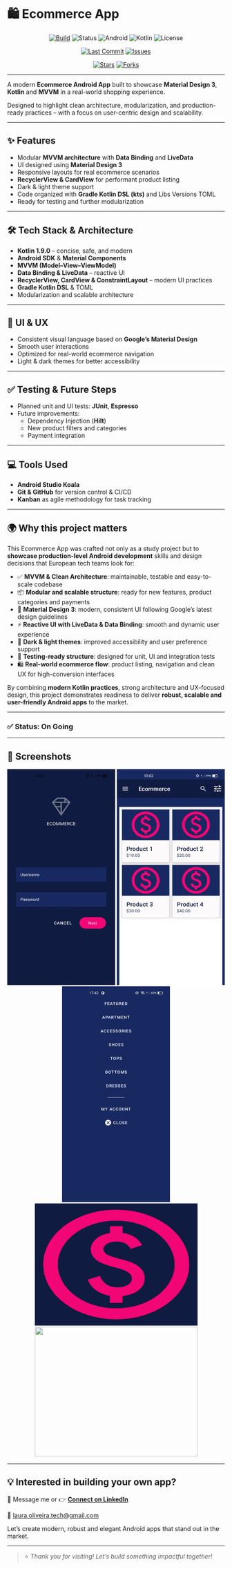 # 🛍️ Ecommerce App  

<div align="center">
  
[![Build](https://img.shields.io/badge/build-passing-brightgreen.svg)](https://github.com/Laura-Oliveira/Ecommerce-App/actions)
![Status](https://img.shields.io/badge/Status-On%20Going-F28B50?style=plastic)
![Android](https://img.shields.io/badge/Android-OS-green?style=plastic&logo=android)
![Kotlin](https://img.shields.io/badge/Kotlin-1.9.0-purple?style=plastic&logo=kotlin)
![License](https://img.shields.io/badge/license-MIT-blue.svg?style=plastic)

</div>

<div align="center">

[![Last Commit](https://img.shields.io/github/last-commit/Laura-Oliveira/Material-Design-Course/main)](https://github.com/Laura-Oliveira/Material-Design-Course/commits/main)
[![Issues](https://img.shields.io/github/issues/Laura-Oliveira/Material-Design-Course)](https://github.com/Laura-Oliveira/Material-Design-Course/issues)

[![Stars](https://img.shields.io/github/stars/Laura-Oliveira/Material-Design-Course?style=social)](https://github.com/Laura-Oliveira/Material-Design-Course/stargazers)
[![Forks](https://img.shields.io/github/forks/Laura-Oliveira/Material-Design-Course?style=social)](https://github.com/Laura-Oliveira/Material-Design-Course/fork)

</div>

---

A modern **Ecommerce Android App** built to showcase **Material Design 3**, **Kotlin** and **MVVM** in a real-world shopping experience.  

Designed to highlight clean architecture, modularization, and production-ready practices – with a focus on user-centric design and scalability.

---

## ✨ **Features**
- Modular **MVVM architecture** with **Data Binding** and **LiveData**
- UI designed using **Material Design 3**
- Responsive layouts for real ecommerce scenarios
- **RecyclerView & CardView** for performant product listing
- Dark & light theme support
- Code organized with **Gradle Kotlin DSL (kts)** and Libs Versions TOML
- Ready for testing and further modularization

---

## 🛠 **Tech Stack & Architecture**
- **Kotlin 1.9.0** – concise, safe, and modern
- **Android SDK** & **Material Components**
- **MVVM (Model–View–ViewModel)**
- **Data Binding & LiveData** – reactive UI
- **RecyclerView, CardView & ConstraintLayout** – modern UI practices
- **Gradle Kotlin DSL** & TOML
- Modularization and scalable architecture

---

## 🎨 **UI & UX**
- Consistent visual language based on **Google’s Material Design**
- Smooth user interactions
- Optimized for real-world ecommerce navigation
- Light & dark themes for better accessibility

---

## ✅ **Testing & Future Steps**
- Planned unit and UI tests: **JUnit**, **Espresso**
- Future improvements:
  - Dependency Injection (**Hilt**)
  - New product filters and categories
  - Payment integration

---

## 💻 **Tools Used**
- **Android Studio Koala**
- **Git & GitHub** for version control & CI/CD
- **Kanban** as agile methodology for task tracking

---

## 🌍 **Why this project matters**

This Ecommerce App was crafted not only as a study project but to **showcase production-level Android development** skills and design decisions that European tech teams look for:

- ✅ **MVVM & Clean Architecture**: maintainable, testable and easy-to-scale codebase  
- 📦 **Modular and scalable structure**: ready for new features, product categories and payments  
- 🎨 **Material Design 3**: modern, consistent UI following Google’s latest design guidelines  
- ⚡ **Reactive UI with LiveData & Data Binding**: smooth and dynamic user experience  
- 🌙 **Dark & light themes**: improved accessibility and user preference support  
- 🧪 **Testing-ready structure**: designed for unit, UI and integration tests  
- 🛍️ **Real-world ecommerce flow**: product listing, navigation and clean UX for high-conversion interfaces  

By combining **modern Kotlin practices**, strong architecture and UX-focused design, this project demonstrates readiness to deliver **robust, scalable and user-friendly Android apps** to the market.

---

### ✅ Status: On Going

---

## 📱 **Screenshots**

<p align="center">
  <img src="./img/print_1.jpg" width="250" height="500"/>
  <img src="./img/print_2.jpg" width="250" height="500"/>
  <img src="./img/print_3.jpg" width="250" height="500"/>
  <br>
  <img src="./img/ecommerce.png" width="377" height="283"/> 
  <img src="./img/michin_logo.PNG" width="377" height="300"/>
</p>

---

## 💡 Interested in building your own app?
📩 Message me or 👉 [**Connect on LinkedIn**](https://www.linkedin.com/in/laura-oliveira-mobile/)

📩 laura.oliveira.tech@gmail.com

Let’s create modern, robust and elegant Android apps that stand out in the market.

---

> ⭐ *Thank you for visiting! Let’s build something impactful together!*